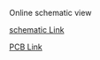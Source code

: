 
Online schematic view  


[schematic Link](https://kicanvas.org/?github=https%3A%2F%2Fgithub.com%2Fnk25719%2FKiCad-esp32-6leds-2switches-1pj-circuit%2Fblob%2Fmain%2FhomeWork2.kicad_sch)


[PCB Link](https://github.com/nk25719/KiCad-esp32-6leds-2switches-1pj-circuit/blob/main/homeWork2.kicad_pcb)
